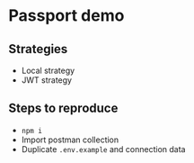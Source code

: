 # Passport demo

## Strategies

- Local strategy
- JWT strategy

## Steps to reproduce

- `npm i`
- Import postman collection
- Duplicate `.env.example` and connection data
